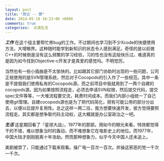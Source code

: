 ```yaml
---
layout: post
title: "周记 -- 罪"
date: 2014-05-18 18:23:00 +0800
comments: true
categories:  点滴生活
---
```


***工作*** 在这个组主要帮忙修bug的工作。不过期间也学习到不少Xcode的快捷使用方法，大增眼界。这种随时能学到新知识的状态令人感到满足。奇怪的是以前做C++的时候倒是没有这么频繁的学习经验，习的性也没有这般快乐过。难道真的是因为如今找到Objective-c开发才是真爱的感觉吗。不明觉厉。

当然也有一些小插曲是不太愉快的。比如跟其它部门协助时出现的一些问题，公司正规使用的是SVN管理系统，然后对于Cocopods的引入作了一些规范。其中一条是不提倡我们使用私有的Cocopods源。而之前项目中我就用到了一两个自建的cocopods源。因为如果按照流程走，必须去申请SVN权限，然后提交代码，提交spec文件等等，一大堆流程要交流，耗费时间成本。而我们内部小组统一了自己使用git管理。自建cocopods源也是为了把代码简化，把有可能公用的部分分出去，以便以后提升复用性。总之这样一两二往，我方想要快速开发，彼方觉得要照流程走。其实都是想争取代码主动权，这大概就是办公室政治之一吧。

***生活*** 这星期回看了『星球大战』，1977年的那部。用如今的眼光来看，特效都觉得干的不错，难以想象当时的轰动，而不难想象它在电影史上的地位。而1977年，中国大陆才刚刚脱离十年浩劫。然而那种想象力，似乎今天中国人还未追上。

美剧被禁了，只能通过下载来观看。操广电一百次一百次。并操这邪恶的党一千次一千次。
